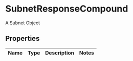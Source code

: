 

# SubnetResponseCompound

A Subnet Object

## Properties

| Name | Type | Description | Notes |
|------------ | ------------- | ------------- | -------------|



